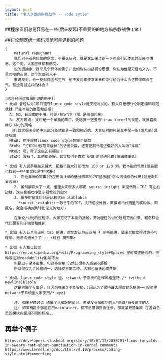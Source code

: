 ```yaml
---
layout: post
title: "令人厌倦的宗教战争 -- code sytle"
---
```



##程序员们总是容易在一些(后来发现)不重要的的地方搞宗教战争 shit !

##讨论制定统一编码规范可能遇到的问题
```
{
    natural repugnant
    我们对于长期珍爱的信念，不要说反对，就是拿出来讨论一下也会引起本能的反感与憎恶。这个呢，大家应该都有感受。
    说的很抽象，我举几个具体的例子。比如你从小接受的思想，你认为他是天经地义的，不言而喻的正确，这个东西别人不
    要说反对，他一反对你固然生气，他不反对即使拿出来和你讨论为什么会这样你都会生气。有没有过这样的体会？
}
```

    (结合经历过或看到过的例子):
    * 比如 曾经认为C项目遵守linux code style是天经地义的，有人只是想讨论制定编码规范我就 产生本能的憎恶和反感:
      A: MD，有现成的不用，讨论/制定个P (嗯 是简单粗暴)
      B: 反方观点: 我们是一个单独的项目，凭啥就一定要用linux kernel的规范，我就喜欢RMS GNU的风格
       注:其实很多规范中大部分条款都是一致和相近的，大家反对的只是其中某一条(或几条)具体规定
      MtoB: 你不同意linux code style的哪个条款
      BtoM: “打印GNU规范并烧掉”的话很欠扁，还有把其他缩进偏好的人叫做“异端”
      MtoB: 嗯，除了这些还有哪些？
      BtoM: 没有了，其他都还好，其实我也不喜欢 GNU 的缩进风格(编辑效率低)

    * 比如 有人说屏幕越来越大，把每行最大行长改为 100 or 120 列，我本能的气愤(但最后也找到一些*事实和理性*依据)
        1. 你让非洲的同事(仍在用淘汰掉的低分辨率的CRT显示器)怎么阅读你的代码(就是向后兼容嘛)
        2. 虽然屏幕大了一点，但是大家很多人都用 source insight 浏览代码，IDE 有左右边栏，这些都会吃掉显示器增长的部分
        3. 很多时候我们分屏比较代码 blablabla
          *source insight:(一款很牛的IDE，支持语义分析，直接点击代码里的解构体、函数名，就会准确的跳转到定义的地方)

        在争论/讨论的过程中，大家忘记了本能的抵触，开始理性的讨论起规范的由来、和怎样让代码更有利于阅读和维护

    * 比如 有人认为应该用 tab 缩进，他女友认为应该用 4 空格缩进，后来互相觉得对方不可理喻、无法沟通分手了 -- <硅谷 第三季>

    * 比如 有人指出其实 https://en.wikipedia.org/wiki/Programming_style#Spaces 里的描述是对的，三种写法对readability影响不大
        但是过于紧凑密集、和过多空格 仍然让很多人感到不舒服
        所以仅仅为了风格统一，选择使用第二种，大家也很快达成共识

    * 比如，linux code style 里，network 子系统的注释风格坚持 /* (without newline)blabla
        这是纯属个人偏好，且因为强迫症不能妥协，；因此为了保持最大限度的风格统一(规范里network子系统里大家使用/* xyz)

        注: 如果经过讨论 纯属个人偏好的部分，希望没有强迫症的人*牵就*有强迫症的人
        注: 如果有两个强迫症的maintainer，都不愿意做妥协让步，那就某规范条款 在各自负责的模块内使用不同的标准,,


## 再举个例子
```
https://developers.slashdot.org/story/16/07/12/2036201/linus-torvalds-in-sweary-rant-about-punctuation-in-kernel-comments
https://www.kernel.org/doc/html/v4.10/process/coding-style.html#commenting
```
